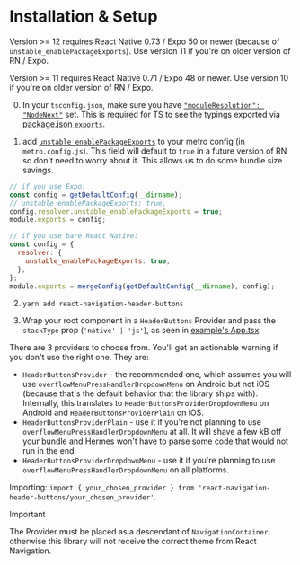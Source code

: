 # Installation & Setup

Version >= 12 requires React Native 0.73 / Expo 50 or newer (because of `unstable_enablePackageExports`). Use version 11 if you're on older version of RN / Expo.

Version >= 11 requires React Native 0.71 / Expo 48 or newer. Use version 10 if you're on older version of RN / Expo.

0. In your `tsconfig.json`, make sure you have [`"moduleResolution": "NodeNext"`](https://www.typescriptlang.org/tsconfig#moduleResolution) set. This is required for TS to see the typings exported via [package.json `exports`](https://reactnative.dev/blog/2023/06/21/package-exports-support).

1. add [`unstable_enablePackageExports`](https://metrobundler.dev/docs/configuration/#unstable_enablepackageexports-experimental) to your metro config (in `metro.config.js`). This field will default to `true` in a future version of RN so don't need to worry about it. This allows us to do some bundle size savings.

```js
// if you use Expo:
const config = getDefaultConfig(__dirname);
// unstable_enablePackageExports: true,
config.resolver.unstable_enablePackageExports = true;
module.exports = config;

// if you use bare React Native:
const config = {
  resolver: {
    unstable_enablePackageExports: true,
  },
};
module.exports = mergeConfig(getDefaultConfig(__dirname), config);
```

2. `yarn add react-navigation-header-buttons`

3. Wrap your root component in a `HeaderButtons` Provider and pass the `stackType` prop (`'native' | 'js'`), as seen in [example's App.tsx](https://github.com/vonovak/react-navigation-header-buttons/blob/master/example/src/App.tsx).

There are 3 providers to choose from. You'll get an actionable warning if you don't use the right one. They are:

- `HeaderButtonsProvider` - the recommended one, which assumes you will use `overflowMenuPressHandlerDropdownMenu` on Android but not iOS (because that's the default behavior that the library ships with). Internally, this translates to `HeaderButtonsProviderDropdownMenu` on Android and `HeaderButtonsProviderPlain` on iOS.
- `HeaderButtonsProviderPlain` - use it if you're not planning to use `overflowMenuPressHandlerDropdownMenu` at all. It will shave a few kB off your bundle and Hermes won't have to parse some code that would not run in the end.
- `HeaderButtonsProviderDropdownMenu` - use it if you're planning to use `overflowMenuPressHandlerDropdownMenu` on all platforms.

Importing: `import { your_chosen_provider } from 'react-navigation-header-buttons/your_chosen_provider'`.

> [!IMPORTANT]
> The Provider must be placed as a descendant of `NavigationContainer`, otherwise this library will not receive the correct theme from React Navigation.
